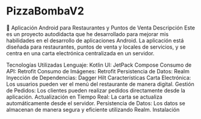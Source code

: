 # PizzaBombaV2
📱 Aplicación Android para Restaurantes y Puntos de Venta
Descripción
Este es un proyecto autodidacta que he desarrollado para mejorar mis habilidades en el desarrollo de aplicaciones Android. La aplicación está diseñada para restaurantes, puntos de venta y locales de servicios, y se centra en una carta electrónica centralizada en un servidor.

Tecnologías Utilizadas
Lenguaje: Kotlin
UI: JetPack Compose
Consumo de API: Retrofit
Consumo de Imágenes: Retrofit
Persistencia de Datos: Realm
Inyección de Dependencias: Dagger Hilt
Características
Carta Electrónica: Los usuarios pueden ver el menú del restaurante de manera digital.
Gestión de Pedidos: Los clientes pueden realizar pedidos directamente desde la aplicación.
Actualización en Tiempo Real: La carta se actualiza automáticamente desde el servidor.
Persistencia de Datos: Los datos se almacenan de manera segura y eficiente utilizando Realm.
Instalación
